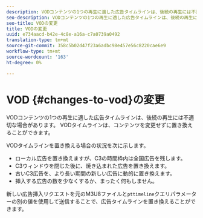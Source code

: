 ```yaml
---
description: VODコンテンツの1つの再生に適した広告タイムラインは、後続の再生には不適切な場合があります。 VODタイムラインは、コンテンツを変更せずに置き換えることができます。
seo-description: VODコンテンツの1つの再生に適した広告タイムラインは、後続の再生には不適切な場合があります。 VODタイムラインは、コンテンツを変更せずに置き換えることができます。
seo-title: VODの変更
title: VODの変更
uuid: e734aacd-b42e-4c8e-a16a-c7a0739a0492
translation-type: tm+mt
source-git-commit: 358c5b02d47f23a6adbc98e457e56c8220cae6e9
workflow-type: tm+mt
source-wordcount: '163'
ht-degree: 0%

---
```



# VOD {#changes-to-vod}の変更

VODコンテンツの1つの再生に適した広告タイムラインは、後続の再生には不適切な場合があります。 VODタイムラインは、コンテンツを変更せずに置き換えることができます。

VODタイムラインを置き換える場合の状況を次に示します。

* ローカル広告を置き換えますが、C3の時間枠内は全国広告を残します。
* C3ウィンドウを閉じた後に、焼き込まれた広告を置き換えます。
* 古いC3広告を、より長い期間の新しい広告に動的に置き換えます。
* 挿入する広告の数を少なくするか、まったく何もしません。

新しい広告挿入リクエストを元のM3U8ファイルと`pttimeline`クエリパラメーターの別の値を使用して送信することで、広告タイムラインを置き換えることができます。
